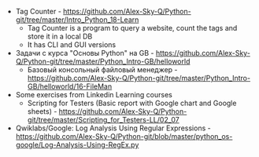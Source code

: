 - Tag Counter - https://github.com/Alex-Sky-Q/Python-git/tree/master/Intro_Python_18-Learn
    - Tag Counter is a program to query a website, count the tags and store it in a local DB
    - It has CLI and GUI versions
- Задачи с курса "Основы Python" на GB - https://github.com/Alex-Sky-Q/Python-git/tree/master/Python_Intro-GB/helloworld
    - Базовый консольный файловый менеджер - https://github.com/Alex-Sky-Q/Python-git/tree/master/Python_Intro-GB/helloworld/16-FileMan
- Some exercises from Linkedin Learning courses
    - Scripting for Testers (Basic report with Google chart and Google sheets) - https://github.com/Alex-Sky-Q/Python-git/tree/master/Scripting_for_Testers-LL/02_07
- Qwiklabs/Google: Log Analysis Using Regular Expressions - https://github.com/Alex-Sky-Q/Python-git/blob/master/python_os-google/Log-Analysis-Using-RegEx.py
	
